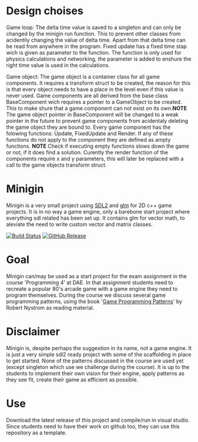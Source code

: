 # Design choises
Game loop: The delta time value is saved to a singleton and can only be changed by the minigin run function. This to prevent other classes from acidentily changing the value of delta time. Apart from that delta time can be read from anywhere in the program. Fixed update has a fixed time stap wich is given as parameter to the function. The function is only used for physics calculations and networking, the parameter is added to enshure the right time value is used in the calculations.

Game object: The game object is a container class for all game components. It requires a transform struct to be created, the reason for this is that every object needs to have a place in the level even if this value is never used. Game components are all derived from the base class BaseComponent wich requires a pointer to a GameObject to be created. This to make shure that a game component can not exist on its own.**NOTE** The game object pointer in BaseComponent will be changed to a weak pointer in the future to prevent game components from acidentaly deleting the game object they are bound to. Every game component has the folowing functions: Update, FixedUpdate and Render. If any of these functions do not apply to the component they are defined as ampty functions. **NOTE** Check if executing empty functions slows down the game or not, if it does find a solution. Curently the render function of the components require x and y parameters, this will later be replaced with a call to the game objects transform struct.

# Minigin

Minigin is a very small project using [SDL2](https://www.libsdl.org/) and [glm](https://github.com/g-truc/glm) for 2D c++ game projects. It is in no way a game engine, only a barebone start project where everything sdl related has been set up. It contains glm for vector math, to aleviate the need to write custom vector and matrix classes.

[![Build Status](https://github.com/avadae/minigin/actions/workflows/msbuild.yml/badge.svg)](https://github.com/avadae/msbuild/actions)
[![GitHub Release](https://img.shields.io/github/v/release/avadae/minigin?logo=github&sort=semver)](https://github.com/avadae/minigin/releases/latest)

# Goal

Minigin can/may be used as a start project for the exam assignment in the course 'Programming 4' at DAE. In that assignment students need to recreate a popular 80's arcade game with a game engine they need to program themselves. During the course we discuss several game programming patterns, using the book '[Game Programming Patterns](https://gameprogrammingpatterns.com/)' by Robert Nystrom as reading material. 

# Disclaimer

Minigin is, despite perhaps the suggestion in its name, not a game engine. It is just a very simple sdl2 ready project with some of the scaffolding in place to get started. None of the patterns discussed in the course are used yet (except singleton which use we challenge during the course). It is up to the students to implement their own vision for their engine, apply patterns as they see fit, create their game as efficient as possible.

# Use

Download the latest release of this project and compile/run in visual studio. Since students need to have their work on github too, they can use this repository as a template.

